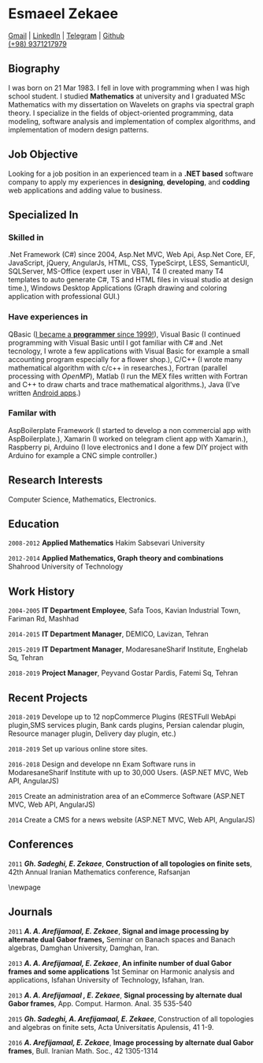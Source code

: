 <!-- V 0.0.2 -->

  <link href="media/kjhealy-screen.css" type="text/css" rel="stylesheet" media="screen">
  <link href="media/kjhealy-print.css" type="text/css" rel="stylesheet" media="print">

  <link href="https://raw.githubusercontent.com/EsmaeelZekaee/Resume/master/media/kjhealy-screen.css" type="text/css" rel="stylesheet" media="screen">
  <link href="https://raw.githubusercontent.com/EsmaeelZekaee/Resume/master/media/kjhealy-print.css" type="text/css" rel="stylesheet" media="print">

# Esmaeel Zekaee

<div id="webaddress">
  <a target="_blank" href="mailto:zekaee.esmaeel@gmail.com">Gmail</a>
   |  <a target="_blank" href="https://www.linkedin.com/in/zekaee-esmaeel-37474aab/">LinkedIn</a> | 
   <a target="_blank" href="https://t.me/Izmaeilz">Telegram</a>
   |
   <a target="_blank" href="https://github.com/EsmaeelZekaee/Resume">
   Github</a>
</div>
  
<div id="webaddress">
   <a target="_blank" href="tel:+989371217979">(+98) 9371217979</a>
</div>

## Biography

I was born on 21 Mar 1983. I fell in love with programming when I was high school student. I studied **Mathematics** at university and I graduated MSc Mathematics with my dissertation on Wavelets on graphs via spectral graph theory. I specialize in the fields of object-oriented programming, data modeling, software analysis and implementation of complex algorithms, and implementation of modern design patterns.

## Job Objective 

Looking for a job position in an experienced team in a **.NET based** software company to apply my experiences in **designing**, **developing**, and **codding** web applications and adding value to business.

## Specialized In

### Skilled in

.Net Framework (C#) since 2004, Asp.Net MVC, Web Api, Asp.Net Core, EF, JavaScript, jQuery, AngularJs, HTML, CSS, TypeScirpt, LESS, SemanticUI, SQLServer, MS-Office (expert user in VBA), T4 (I created many T4 templates to auto generate C#, TS and HTML files in visual studio at design time.), Windows Desktop Applications (Graph drawing and coloring application with professional GUI.)

### Have experiences in
QBasic ([I became a **programmer** since 1999!](https://github.com/EsmaeelZekaee/clock)),
Visual Basic (I continued programming with Visual Basic until I got familiar with C# and .Net tecnology, I wrote a few applications with Visual Basic for example a small accounting program especially for a flower shop.),
C/C++ (I wrote many mathematical algorithm with c/c++ in researches.), Fortran (parallel processing with *OpenMP*), Matlab (I run the MEX files written with Fortran and C++ to draw charts and trace mathematical algorithms.), Java (I've written [Android apps](https://github.com/EsmaeelZekaee/AQuranProject).)

### Familar with

AspBoilerplate Framework (I started to develop a non commercial app with AspBoilerplate.),  Xamarin (I worked on telegram client app with Xamarin.), Raspberry pi, Arduino (I love electronics and I done a few DIY project with Arduino for example a  CNC simple controller.)

## Research Interests
Computer Science, Mathematics, Electronics.

## Education

`2008-2012`
__Applied Mathematics__ Hakim Sabsevari University

`2012-2014`
__Applied Mathematics, Graph theory and combinations__ Shahrood University of Technology

## Work History

`2004-2005`
__IT Department Employee__, Safa Toos, Kavian Industrial Town, Fariman Rd, Mashhad

`2014-2015`
__IT Department Manager__, DEMICO, Lavizan, Tehran

`2015-2019`
__IT Department Manager__, ModaresaneSharif Institute, Enghelab Sq, Tehran

`2018-2019`
__Project Manager__, Peyvand Gostar Pardis, Fatemi Sq, Tehran

## Recent Projects

`2018-2019`
Develope up to 12 nopCommerce Plugins (RESTFull WebApi plugin,SMS services plugin, Bank cards plugins, Persian calendar plugin, Resource manager plugin, Delivery day plugin, etc.)


`2018-2019`
Set up various online store sites.

`2016-2018` 
Design and develope nn Exam Software runs in ModaresaneSharif Institute with up to 30,000 Users. (ASP.NET MVC, Web API, AngularJS)


`2015` 
Create an administration area of an eCommerce Software (ASP.NET MVC, Web API, AngularJS)

`2014` 
Create a CMS for a news website (ASP.NET MVC, Web API, AngularJS)

## Conferences

`2011`
***Gh. Sadeghi, E. Zekaee***, **Construction of all topologies on finite sets**, 42th Annual Iranian Mathematics conference, Rafsanjan

 \newpage

## Journals

`2011`
***A. A. Arefijamaal, E. Zekaee***, **Signal and image processing by alternate dual Gabor frames,** Seminar on Banach spaces and Banach algebras, Damghan University, Damghan, Iran.

`2013`
***A. A. Arefijamaal, E. Zekaee***, **An infinite number of dual Gabor frames and some applications** 1st Seminar on Harmonic analysis and applications, Isfahan University of Technology, Isfahan, Iran. 

`2013`
 ***A. A. Arefijamaal , E. Zekaee***, **Signal processing by alternate dual Gabor frames**, App. Comput. Harmon. Anal. 35 535-540

`2015`
***Gh. Sadeghi, A. Arefijamaal, E. Zekaee***, Construction of all topologies and algebras on finite sets, Acta Universitatis Apulensis, 41 1-9.

`2016`
***A. Arefijamaal, E. Zekaee***, **Image processing by alternate dual Gabor frames**, Bull. Iranian Math. Soc., 42 1305-1314



  
